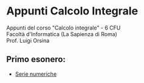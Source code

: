 # Appunti Calcolo Integrale

Appunti del corso "Calcolo integrale" - 6 CFU\
Facoltà d'Informatica (La Sapienza di Roma) \
Prof. Luigi Orsina

## Primo esonero:

- [Serie numeriche](serie_numeriche.md)

